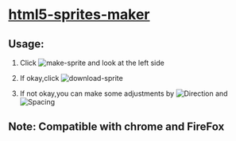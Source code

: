 # [html5-sprites-maker](https://xianshenglu.github.io/html5/html5-sprites-maker/index.html)

## Usage:

1.  Click ![make-sprite](https://xianshenglu.github.io/html5/html5-sprites-maker/images/make-sprite.png) and look at the left side

2.  If okay,click ![download-sprite](https://xianshenglu.github.io/html5/html5-sprites-maker/images/download-sprite.png)

3.  If not okay,you can make some adjustments by ![Direction](https://xianshenglu.github.io/html5/html5-sprites-maker/images/direction.png) and ![Spacing](https://xianshenglu.github.io/html5/html5-sprites-maker/images/spacing.png)

## Note: Compatible with chrome and FireFox
